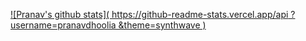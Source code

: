 [![Pranav's github stats](
  https://github-readme-stats.vercel.app/api
    ?username=pranavdhoolia
    &theme=synthwave
)](https://github.com/anuraghazra/github-readme-stats)

<!--
**pd-escher/pd-escher** is a ✨ _special_ ✨ repository because its `README.md` (this file) appears on your GitHub profile.

Here are some ideas to get you started:

- 🔭 I’m currently working on ...
- 🌱 I’m currently learning ...
- 👯 I’m looking to collaborate on ...
- 🤔 I’m looking for help with ...
- 💬 Ask me about ...
- 📫 How to reach me: ...
- 😄 Pronouns: ...
- ⚡ Fun fact: ...
-->
